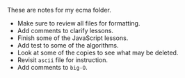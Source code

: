 These are notes for my ecma folder.

- Make sure to review all files for formatting.
- Add comments to clarify lessons. 
- Finish some of the JavaScript lessons.
- Add test to some of the algorithms.
- Look at some of the copies to see what may be deleted.
- Revisit `ascii` file for instruction.
- Add comments to `big-O`.
